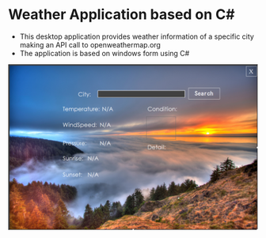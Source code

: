 ﻿# Weather Application based on C#

- This desktop application provides weather information of a specific city making an API call to openweathermap.org
- The application is based on windows form using C#

![UI Design of the App](Resources/UI_design.png)


